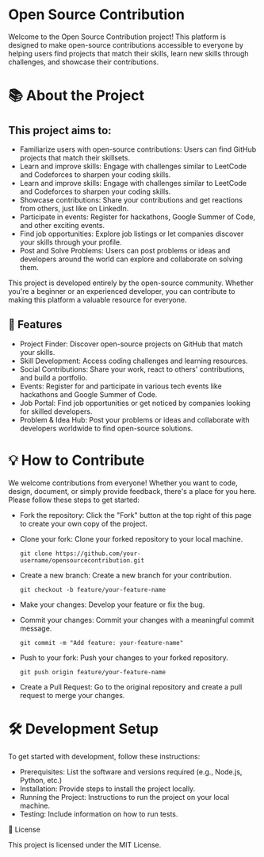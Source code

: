 # Open Source Contribution
Welcome to the Open Source Contribution project! This platform is designed to make open-source contributions accessible to everyone by helping users find projects that match their skills, learn new skills through challenges, and showcase their contributions.

# 📚 About the Project
## This project aims to:
* Familiarize users with open-source contributions: Users can find GitHub projects that match their skillsets.
* Learn and improve skills: Engage with challenges similar to LeetCode and Codeforces to sharpen your coding skills.
* Learn and improve skills: Engage with challenges similar to LeetCode and Codeforces to sharpen your coding skills.
* Showcase contributions: Share your contributions and get reactions from others, just like on LinkedIn.
* Participate in events: Register for hackathons, Google Summer of Code, and other exciting events.
* Find job opportunities: Explore job listings or let companies discover your skills through your profile.
* Post and Solve Problems: Users can post problems or ideas and developers around the world can explore and collaborate on solving them.




This project is developed entirely by the open-source community. Whether you're a beginner or an experienced developer, you can contribute to making this platform a valuable resource for everyone.

## 🚀 Features
* Project Finder: Discover open-source projects on GitHub that match your skills.
* Skill Development: Access coding challenges and learning resources.
* Social Contributions: Share your work, react to others' contributions, and build a portfolio.
* Events: Register for and participate in various tech events like hackathons and Google Summer of Code.
* Job Portal: Find job opportunities or get noticed by companies looking for skilled developers.
* Problem & Idea Hub: Post your problems or ideas and collaborate with developers worldwide to find open-source solutions.

# 💡 How to Contribute
We welcome contributions from everyone! Whether you want to code, design, document, or simply provide feedback, there's a place for you here. Please follow these steps to get started:

* Fork the repository: Click the "Fork" button at the top right of this page to create your own copy of the project.
* Clone your fork: Clone your forked repository to your local machine.
  
      git clone https://github.com/your-username/opensourcecontribution.git
* Create a new branch: Create a new branch for your contribution.
  
      git checkout -b feature/your-feature-name
* Make your changes: Develop your feature or fix the bug.
* Commit your changes: Commit your changes with a meaningful commit message.
  
      git commit -m "Add feature: your-feature-name"
* Push to your fork: Push your changes to your forked repository.
  
      git push origin feature/your-feature-name
* Create a Pull Request: Go to the original repository and create a pull request to merge your changes.

# 🛠️ Development Setup
To get started with development, follow these instructions:

* Prerequisites: List the software and versions required (e.g., Node.js, Python, etc.)
* Installation: Provide steps to install the project locally.
* Running the Project: Instructions to run the project on your local machine.
* Testing: Include information on how to run tests.
  
📄 License

This project is licensed under the MIT License.
